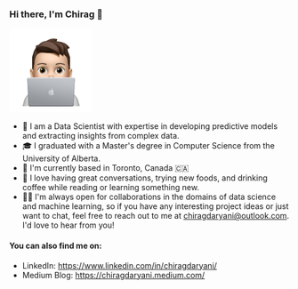 ### Hi there, I'm Chirag 👋 

<p>
  <img src="./icon/Memoji.png" alt="My Profile Pic" width="150"/>
</p>

- 💼 I am a Data Scientist with expertise in developing predictive models and extracting insights from complex data.
- 🎓 I graduated with a Master's degree in Computer Science from the University of Alberta.
- 📍 I'm currently based in Toronto, Canada 🇨🇦
- 💬 I love having great conversations, trying new foods, and drinking coffee while reading or learning something new.
- 🤝🏻 I'm always open for collaborations in the domains of data science and machine learning, so if you have any interesting project ideas or just want to chat, feel free to reach out to me at chiragdaryani@outlook.com. I'd love to hear from you!

#### You can also find me on:

- LinkedIn: https://www.linkedin.com/in/chiragdaryani/
- Medium Blog: https://chiragdaryani.medium.com/
